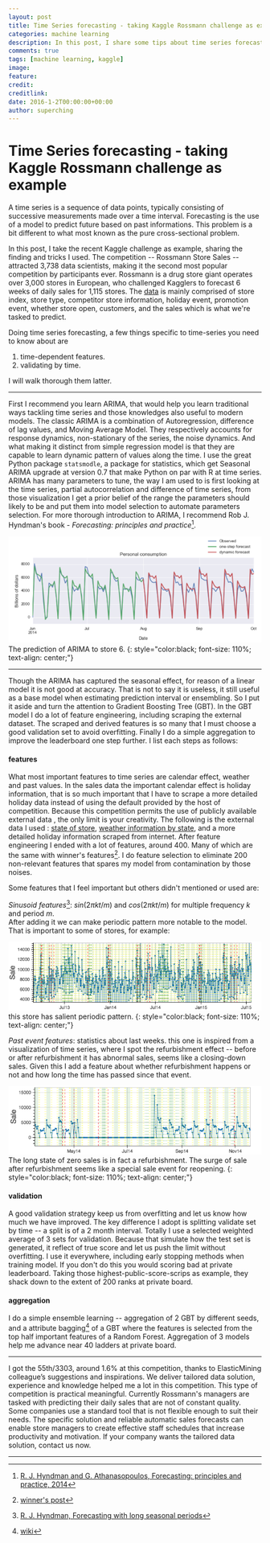 ```yaml
---
layout: post
title: Time Series forecasting - taking Kaggle Rossmann challenge as example
categories: machine learning
description: In this post, I share some tips about time series forecasting.
comments: true
tags: [machine learning, kaggle]
image:
feature:
credit:
creditlink:
date: 2016-1-2T00:00:00+00:00
author: superching
---
```

# Time Series forecasting - taking Kaggle Rossmann challenge as example
A time series is a sequence of data points, typically consisting of successive measurements made over a time interval. Forecasting is the use of a model to predict future based on past informations. This problem is a bit different to what most known as the pure cross-sectional problem.  

In this post, I take the recent Kaggle challenge as example, sharing the finding and tricks I used. The competition -- Rossmann Store Sales -- attracted 3,738 data scientists, making it the second most popular competition by participants ever. Rossmann is a drug store giant operates over 3,000 stores in European, who challenged Kagglers to forecast 6 weeks of daily sales for 1,115 stores. The [data](https://www.kaggle.com/c/rossmann-store-sales/data) is mainly comprised of store index, store type, competitor store information, holiday event, promotion event, whether store open, customers, and the sales which is what we're tasked to predict.

Doing time series forecasting, a few things specific to time-series you need to know about are

1. time-dependent features.
2. validating by time.

I will walk thorough them latter.  

---
First I recommend you learn ARIMA, that would help you learn traditional ways tackling time series and those knowledges also useful to modern models. The classic ARIMA is a combination of Autoregression, difference of lag values, and Moving Average Model. They respectively accounts for response dynamics, non-stationary of the series, the noise dynamics. And what making it distinct from simple regression model is that they are capable to learn dynamic pattern of values along the time.
I use the great Python package `statsmodle`, a package for statistics, which get Seasonal ARIMA upgrade at version 0.7 that make Python on par with R at time series. ARIMA has many parameters to tune, the way I am used to is first looking at the time series, partial autocorrelation and difference of time series, from those visualization I get a prior belief of the range the parameters should likely to be and put them into model selection to automate parameters selection. For more thorough introduction to ARIMA, I recommend Rob J. Hyndman's book - *Forecasting: principles and practice*[^1].

![arima](/img/blog/wayne/arima.png)
The prediction of ARIMA to store 6.
{: style="color:black; font-size: 110%; text-align: center;"}

---
Though the ARIMA has captured the seasonal effect, for reason of a linear model it is not good at accuracy. That is not to say it is useless, it still useful as a base model when estimating prediction interval or ensembling. So I put it aside and turn the attention to Gradient Boosting Tree (GBT). In the GBT model I do a lot of feature engineering, including scraping the external dataset. The scraped and derived features is so many that I must choose a good validation set to avoid overfitting. Finally I do a simple aggregation to improve the leaderboard one step further. I list each steps as follows:  

#### features
What most important features to time series are calendar effect, weather and past values. In the sales data the important calendar effect is holiday information, that is so much important that I have to scrape a more detailed holiday data instead of using the default provided by the host of competition. Because this competition permits the use of publicly available external data , the only limit is your creativity. The following is the external data I used : [state of store](https://www.kaggle.com/c/rossmann-store-sales/forums/t/17048/putting-stores-on-the-map), [weather information by state](https://www.kaggle.com/c/rossmann-store-sales/forums/t/17058/weather-at-berlin-us-airport/97075#post97075), and a more detailed holiday information scraped from internet. After feature engineering I ended with a lot of features, around 400. Many of which are the same with winner's features[^3]. I do feature selection to eliminate 200 non-relevant features that spares my model from contamination by those noises.

Some features that I feel important but others didn't mentioned or used are:

*Sinusoid features*[^2]: $sin(2πkt/m)$ and $cos(2πkt/m)$ for multiple frequency $k$ and period $m$.  
After adding it we can make periodic pattern more notable to the model. That is important to some of stores, for example:

![periodic](/img/blog/wayne/periodic_store.png)
this store has salient periodic pattern.
{: style="color:black; font-size: 110%; text-align: center;"}

*Past event features*: statistics about last weeks.
this one is inspired from a visualization of time series, where I spot the refurbishment effect -- before or after refurbishment it has abnormal sales, seems like a closing-down sales. Given this I add a feature about whether refurbishment happens or not and how long the time has passed since that event.

![refurbish](/img/blog/wayne/refurbish.png)
The long state of zero sales is in fact a refurbishment. The surge of sale after refurbishment seems like a special sale event for reopening.
{: style="color:black; font-size: 110%; text-align: center;"}

#### validation
A good validation strategy keep us from overfitting and let us know how much we have improved. The key difference I adopt is splitting validate set by time -- a split is of a 2 month interval. Totally I use a selected weighted average of 3 sets for validation. Because that simulate how the test set is generated, it reflect of true score and let us push the limit without overfitting. I use it everywhere, including early stopping methods when training model. If you don't do this you would scoring bad at private leaderboard. Taking those highest-public-score-scrips as example, they shack down to the extent of 200 ranks at private board.

#### aggregation
I do a simple ensemble learning -- aggregation of 2 GBT by different seeds, and a attribute bagging[^4] of a GBT where the features is selected from the top half important features of a Random Forest. Aggregation of 3 models help me advance near 40 ladders at private board.

---
I got the 55th/3303, around 1.6% at this competition, thanks to ElasticMining colleague’s suggestions and inspirations. We deliver tailored data solution, experience and knowledge helped me a lot in this competition. This type of competition is practical meaningful. Currently Rossmann's managers are tasked with predicting their daily sales that are not of constant quality. Some companies use a standard tool that is not flexible enough to suit their needs. The specific solution and reliable automatic sales forecasts can enable store managers to create effective staff schedules that increase productivity and motivation. If your company wants the tailored data solution, contact us now.

---
[^1]: [R. J. Hyndman and G. Athanasopoulos, Forecasting: principles and practice, 2014](https://www.otexts.org/book/fpp)
[^2]: [R. J. Hyndman, Forecasting with long seasonal periods](http://robjhyndman.com/hyndsight/longseasonality/)
[^3]: [winner's post](https://www.kaggle.com/c/rossmann-store-sales/forums/t/17896/share-your-solution/101318#post101318)
[^4]: [wiki](https://en.wikipedia.org/wiki/Random_subspace_method)
